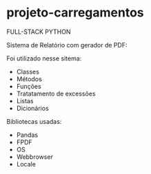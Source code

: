 # projeto-carregamentos

FULL-STACK PYTHON

Sistema de Relatório com gerador de PDF:

Foi utilizado nesse sitema:
- Classes
- Métodos
- Funções
- Tratatamento de excessões
- Listas
- Dicionários

Bibliotecas usadas:
- Pandas
- FPDF
- OS
- Webbrowser
- Locale

